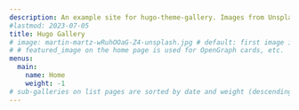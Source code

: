 ```yaml
---
description: An example site for hugo-theme-gallery. Images from Unsplash.
#lastmod: 2023-07-05
title: Hugo Gallery
# image: martin-martz-wRuhOOaG-Z4-unsplash.jpg # default: first image in this directory
# # featured_image on the home page is used for OpenGraph cards, etc.
menus:
  main:
    name: Home
    weight: -1
# sub-galleries on list pages are sorted by date and weight (descending)
---
```

